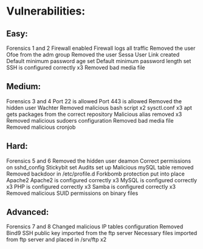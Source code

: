 # Vulnerabilities:

## Easy:
Forensics 1 and 2
Firewall enabled
Firewall logs all traffic
Removed the user Ofoe from the adm group
Removed the user Sessa
User Link created
Default minimum password age set
Default minimum password length set
SSH is configured correctly x3
Removed bad media file


## Medium:
Forensics 3 and 4
Port 22 is allowed
Port 443 is allowed
Removed the hidden user Wachter
Removed malicious bash script x2
sysctl.conf x3
apt gets packages from the correct repository
Malicious alias removed x3
Removed malicious sudoers configuration
Removed bad media file
Removed malicious cronjob



## Hard:
Forensics 5 and 6
Removed the hidden user deamon
Correct permissions on sshd_config
Stickybit set
Audits set up
Malicious mySQL table removed
Removed backdoor in /etc/profile.d
Forkbomb protection put into place
Apache2 
Apache2 is configured correctly x3
MySQL is configured correctly x3
PHP is configured correctly x3
Samba is configured correctly x3
Removed malicious SUID permissions on binary files


## Advanced:
Forensics 7 and 8
Changed malicious IP tables configuration
Removed Bind9
SSH public key imported from the ftp server
Necessary files imported from ftp server and placed in /srv/ftp x2
